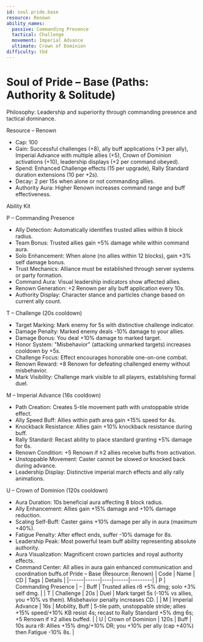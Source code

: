 ```yaml
---
id: soul.pride.base
resource: Renown
ability_names:
  passive: Commanding Presence
  tactical: Challenge
  movement: Imperial Advance
  ultimate: Crown of Dominion
difficulty: tbd
---
```


# Soul of Pride – Base (Paths: Authority & Solitude)

Philosophy: Leadership and superiority through commanding presence and tactical dominance.

Resource – Renown
- Cap: 100
- Gain: Successful challenges (+8), ally buff applications (+3 per ally), Imperial Advance with multiple allies (+5), Crown of Dominion activations (+10), leadership displays (+2 per command obeyed).
- Spend: Enhanced Challenge effects (15 per upgrade), Rally Standard duration extensions (10 per +2s).
- Decay: 2 per 15s when alone or not commanding allies.
- Authority Aura: Higher Renown increases command range and buff effectiveness.

Ability Kit

P – Commanding Presence
- Ally Detection: Automatically identifies trusted allies within 8 block radius.
- Team Bonus: Trusted allies gain +5% damage while within command aura.
- Solo Enhancement: When alone (no allies within 12 blocks), gain +3% self damage bonus.
- Trust Mechanics: Alliance must be established through server systems or party formation.
- Command Aura: Visual leadership indicators show affected allies.
- Renown Generation: +2 Renown per ally buff application every 10s.
- Authority Display: Character stance and particles change based on current ally count.

T – Challenge (20s cooldown)
- Target Marking: Mark enemy for 5s with distinctive challenge indicator.
- Damage Penalty: Marked enemy deals -10% damage to your allies.
- Damage Bonus: You deal +10% damage to marked target.
- Honor System: "Misbehavior" (attacking unmarked targets) increases cooldown by +5s.
- Challenge Focus: Effect encourages honorable one-on-one combat.
- Renown Reward: +8 Renown for defeating challenged enemy without misbehavior.
- Mark Visibility: Challenge mark visible to all players, establishing formal duel.

M – Imperial Advance (16s cooldown)
- Path Creation: Creates 5-tile movement path with unstoppable stride effect.
- Ally Speed Buff: Allies within path area gain +15% speed for 4s.
- Knockback Resistance: Allies gain +10% knockback resistance during buff.
- Rally Standard: Recast ability to place standard granting +5% damage for 6s.
- Renown Condition: +5 Renown if ≥2 allies receive buffs from activation.
- Unstoppable Movement: Caster cannot be slowed or knocked back during advance.
- Leadership Display: Distinctive imperial march effects and ally rally animations.

U – Crown of Dominion (120s cooldown)
- Aura Duration: 10s beneficial aura affecting 8 block radius.
- Ally Enhancement: Allies gain +15% damage and +10% damage reduction.
- Scaling Self-Buff: Caster gains +10% damage per ally in aura (maximum +40%).
- Fatigue Penalty: After effect ends, suffer -10% damage for 8s.
- Leadership Peak: Most powerful team buff ability representing absolute authority.
- Aura Visualization: Magnificent crown particles and royal authority effects.
- Command Center: All allies in aura gain enhanced communication and coordination buffs.of Pride – Base (Resource: Renown)
| Code | Name | CD | Tags | Details |
|------|------|----|------|---------|
| P | Commanding Presence | – | Buff | Trusted allies r8 +5% dmg; solo +3% self dmg. |
| T | Challenge | 20s | Duel | Mark target 5s (-10% vs allies, you +10% vs them). Misbehavior penalty increases CD. |
| M | Imperial Advance | 16s | Mobility, Buff | 5-tile path, unstoppable stride; allies +15% speed/+10% KB resist 4s; recast to Rally Standard +5% dmg 6s; +5 Renown if ≥2 allies buffed. |
| U | Crown of Dominion | 120s | Buff | 10s aura r8: Allies +15% dmg/+10% DR; you +10% per ally (cap +40%) then Fatigue -10% 8s. |